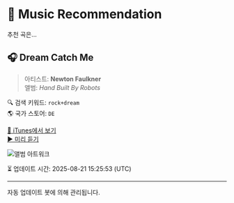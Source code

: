
# 🎵 Music Recommendation

추천 곡은...

## 🎧 Dream Catch Me  
> 아티스트: **Newton Faulkner**  
> 앨범: _Hand Built By Robots_  

🔍 검색 키워드: `rock+dream`  
🌎 국가 스토어: `DE`

[🔗 iTunes에서 보기](https://music.apple.com/de/album/dream-catch-me/270026066?i=270026084&uo=4)  
[▶️ 미리 듣기](https://audio-ssl.itunes.apple.com/itunes-assets/AudioPreview115/v4/d9/4e/69/d94e69fb-5650-84de-1b01-1a09f841e5b9/mzaf_9309501078632391813.plus.aac.p.m4a)

![앨범 아트워크](https://is1-ssl.mzstatic.com/image/thumb/Music/39/bf/86/mzi.wsicqojl.jpg/100x100bb.jpg)

⏳ 업데이트 시간: 2025-08-21 15:25:53 (UTC)

---
자동 업데이트 봇에 의해 관리됩니다.
